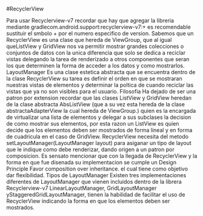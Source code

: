 #RecyclerView

Para usar Recyclerview-v7 recordar que hay que agregar la libreria mediante gradlecom.android.support:recyclerview-v7:+ es recomendable sustituir el smbolo + por el numero especifico de version.
Sabemos que un RecyclerView es una clase que hereda de ViewGroup, que al igual queListView y GridView nos va permitir mostrar grandes colecciones o conjuntos de datos con la unica diferencia que solo se dedica a reciclar vistas delegando la tarea de renderizado a otros componentes que seran los que determinen la forma de acceder a los datos y como mostrarlos.
LayoutManager
Es una clase estetica abstracta que se encuentra dentro de la clase RecyclerView su tarea es definir el orden en que se mostraran nuestras vistas de elementos y determinar la poltica de cuando reciclar las vistas que ya no son visibles para el usuario.
Filosofia
Ha dejado de ser una patron por extension recordar que las clases ListView y GridView heredan de la clase abstracta AbsListView (que a su vez esta hereda de la clase abstractaAdapterView la cual hereda de ViewGroup.) quien es la encargada de virtualizar una lista de elementos y delegar a sus subclases la decision de como mostrar sus elementos, por esta razon un ListView es quien decide que los elementos deben ser mostrados de forma lineal y en forma de cuadricula en el caso de GridView.
RecyclerView necesita del metodo setLayoutManager(LayoutManager layout) para asiganar un tipo de layout que le indique como debe renderizar, dando origen a un patron por composicion.
Es sensato mencionar que con la llegada de RecyclerView y la forma en que fue disenada su implementacion se cumple un Design Principle Favor composition over inheritance. el cual tiene como objetivo dar flexibilidad.
Tipos de LayoutManager
Existen tres implementaciones diferentes de LayoutManager que vienen incluidos dentro de la librera Recyclerview-v7 LinearLayoutManager, GridLayoutManager yStaggeredGridLayoutManager, tienen la habilidad de facilitar el uso de RecyclerView indicando la forma en que los elementos deben ser mostrados.

